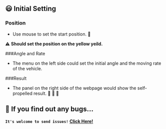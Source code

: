 
## :smiley: Initial Setting
### Position

  - Use mouse to set the start position. :round_pushpin: 
  
  :warning: **Should set the position on the yellow yeild.**

###Angle and Rate

  - The menu on the left side could set the initial angle and the moving rate of the vehicle.
   
###Result

  - The panel on the right side of the webpage would show the self-propelled result. :blue_car:  :blue_car:  :blue_car: 
  



## :facepunch: If you find out any bugs...
 **`It's welcome to send issues!`**
    [**Click Here!**](https://github.com/Piicksarn/Self-propelled-Vehicle/issues)
